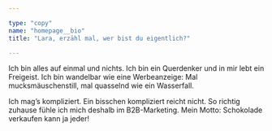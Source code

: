 ```yaml
---

type: "copy"
name: "homepage__bio"
title: "Lara, erzähl mal, wer bist du eigentlich?"

---
```


Ich bin alles auf einmal und nichts. Ich bin ein Querdenker und in mir lebt ein Freigeist. Ich bin wandelbar wie eine Werbeanzeige: Mal mucksmäuschenstill, mal quasselnd wie ein Wasserfall.

Ich mag’s kompliziert. Ein bisschen kompliziert reicht nicht. So richtig zuhause fühle ich mich deshalb im B2B-Marketing. Mein Motto: Schokolade verkaufen kann ja jeder!
